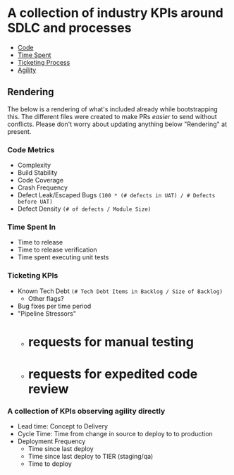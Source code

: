 # A collection of industry KPIs around SDLC and processes

- [Code](code.md)
- [Time Spent](time_spent.md)
- [Ticketing Process](ticketing.md)
- [Agility](agility.md)


## Rendering

The below is a rendering of what's included already while bootstrapping this.
The different files were created to make PRs *easier* to send without
conflicts.  Please don't worry about updating anything below "Rendering" at
present.

### Code Metrics

- Complexity
- Build Stability
- Code Coverage
- Crash Frequency
- Defect Leak/Escaped Bugs `(100 * (# defects in UAT) / # Defects before UAT)`
- Defect Density `(# of defects / Module Size)`

### Time Spent In

- Time to release
- Time to release verification
- Time spent executing unit tests
### Ticketing KPIs

- Known Tech Debt `(# Tech Debt Items in Backlog / Size of Backlog)`
    - Other flags?
- Bug fixes per time period
- "Pipeline Stressors"
    - # requests for manual testing
    - # requests for expedited code review

### A collection of KPIs observing agility directly

- Lead time: Concept to Delivery
- Cycle Time: Time from change in source to deploy to to production
- Deployment Frequency
   - Time since last deploy
   - Time since last deploy to TIER (staging/qa)
   - Time to deploy
